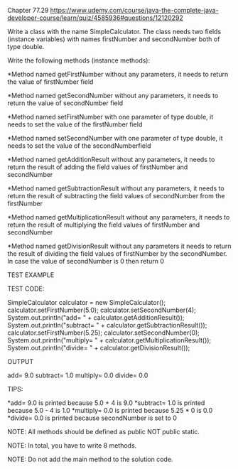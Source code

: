 Chapter 77.29 https://www.udemy.com/course/java-the-complete-java-developer-course/learn/quiz/4585936#questions/12120292

Write a class with the name SimpleCalculator. The class needs two fields (instance variables) with names firstNumber and secondNumber both of type double.

Write the following methods (instance methods):

*Method named getFirstNumber without any parameters, it needs to return the value of firstNumber field

*Method named getSecondNumber without any parameters, it needs to return the value of secondNumber field

*Method named setFirstNumber with one parameter of type double, it needs to set the value of the firstNumber field

*Method named setSecondNumber with one parameter of type double, it needs to set the value of the secondNumberfield

*Method named getAdditionResult without any parameters, it needs to return the result of adding the field values of firstNumber and secondNumber

*Method named getSubtractionResult without any parameters, it needs to return the result of subtracting the field values of secondNumber from the firstNumber

*Method named getMultiplicationResult without any parameters, it needs to return the result of multiplying the field values of firstNumber and secondNumber

*Method named getDivisionResult without any parameters it needs to return the result of dividing the field values of firstNumber by the secondNumber. In case the value of secondNumber is 0 then return 0

TEST EXAMPLE

TEST CODE:

SimpleCalculator calculator = new SimpleCalculator();
calculator.setFirstNumber(5.0);
calculator.setSecondNumber(4);
System.out.println("add= " + calculator.getAdditionResult());
System.out.println("subtract= " + calculator.getSubtractionResult());
calculator.setFirstNumber(5.25);
calculator.setSecondNumber(0);
System.out.println("multiply= " + calculator.getMultiplicationResult());
System.out.println("divide= " + calculator.getDivisionResult());

OUTPUT

add= 9.0
subtract= 1.0
multiply= 0.0
divide= 0.0

TIPS:

*add= 9.0 is printed because 5.0 + 4 is 9.0
*subtract= 1.0 is printed because 5.0 - 4 is 1.0
*multiply= 0.0 is printed because 5.25 * 0 is 0.0
*divide= 0.0 is printed because secondNumber is set to 0


NOTE: All methods should be defined as public NOT public static.

NOTE: In total, you have to write 8 methods.

NOTE: Do not add the main method to the solution code.
